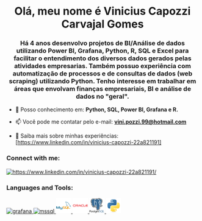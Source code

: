 <h1 align="center">Olá, meu nome é Vinicius Capozzi Carvajal Gomes</h1>
<h3 align="center">Há 4 anos desenvolvo projetos de BI/Análise de dados utilizando Power BI, Grafana, Python, R, SQL e Excel para facilitar o entendimento dos diversos dados gerados pelas atividades empresarias. Também possuo experiência com automatização de processos e de consultas de dados (web scraping) utilizando Python. Tenho interesse em trabalhar em áreas que envolvam finanças empresariais, BI e análise de dados no "geral".</h3>

- 💬 Posso conhecimento em: **Python, SQL, Power BI, Grafana e R.**

- 📫 Você pode me contatar pelo e-mail: **vini.pozzi.99@hotmail.com**

- 📄 Saiba mais sobre minhas experiências: [https://www.linkedin.com/in/vinicius-capozzi-22a821191]

<h3 align="left">Connect with me:</h3>
<p align="left">
<a href="https://linkedin.com/in/https://www.linkedin.com/in/vinicius-capozzi-22a821191/" target="blank"><img align="center" src="https://raw.githubusercontent.com/rahuldkjain/github-profile-readme-generator/master/src/images/icons/Social/linked-in-alt.svg" alt="https://www.linkedin.com/in/vinicius-capozzi-22a821191/" height="30" width="40" /></a>
</p>

<h3 align="left">Languages and Tools:</h3>
<p align="left"> <a href="https://grafana.com" target="_blank" rel="noreferrer"> <img src="https://www.vectorlogo.zone/logos/grafana/grafana-icon.svg" alt="grafana" width="40" height="40"/> </a> <a href="https://www.microsoft.com/en-us/sql-server" target="_blank" rel="noreferrer"> <img src="https://www.svgrepo.com/show/303229/microsoft-sql-server-logo.svg" alt="mssql" width="40" height="40"/> </a> <a href="https://www.mysql.com/" target="_blank" rel="noreferrer"> <img src="https://raw.githubusercontent.com/devicons/devicon/master/icons/mysql/mysql-original-wordmark.svg" alt="mysql" width="40" height="40"/> </a> <a href="https://www.oracle.com/" target="_blank" rel="noreferrer"> <img src="https://raw.githubusercontent.com/devicons/devicon/master/icons/oracle/oracle-original.svg" alt="oracle" width="40" height="40"/> </a> <a href="https://www.postgresql.org" target="_blank" rel="noreferrer"> <img src="https://raw.githubusercontent.com/devicons/devicon/master/icons/postgresql/postgresql-original-wordmark.svg" alt="postgresql" width="40" height="40"/> </a> <a href="https://www.python.org" target="_blank" rel="noreferrer"> <img src="https://raw.githubusercontent.com/devicons/devicon/master/icons/python/python-original.svg" alt="python" width="40" height="40"/> </a> </p>
